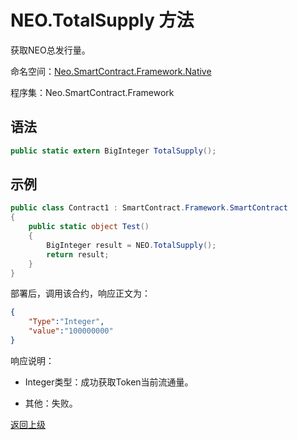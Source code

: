 # NEO.TotalSupply 方法

获取NEO总发行量。

命名空间：[Neo.SmartContract.Framework.Native](../../Neo.SmartContract.Framework.Native.md)

程序集：Neo.SmartContract.Framework

## 语法

```c#
public static extern BigInteger TotalSupply();
```

## 示例

```c#
public class Contract1 : SmartContract.Framework.SmartContract
{
    public static object Test()
    {
        BigInteger result = NEO.TotalSupply();
        return result;
    }
}
```

部署后，调用该合约，响应正文为：

```json
{
	"Type":"Integer",
	"value":"100000000"
}
```

响应说明：

- Integer类型：成功获取Token当前流通量。

- 其他：失败。

[返回上级](../Neo.md)